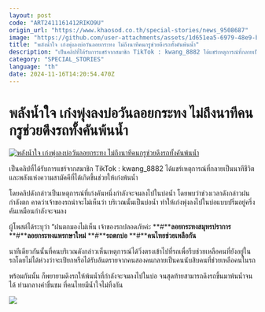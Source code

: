 ```yaml
---
layout: post
code: "ART2411161412RIKO9U"
origin_url: "https://www.khaosod.co.th/special-stories/news_9508687"
image: "https://github.com/user-attachments/assets/1d651ea5-6979-48e9-bba0-b2a4eae75c40"
title: "พลังน้ำใจ เก๋งพุ่งลงบ่อวันลอยกระทง ไม่ถึงนาทีคนกรูช่วยดึงรถทั้งคันพ้นน้ำ"
description: "เป็นคลิปที่ได้รับการแชร์จากสมาชิก TikTok : kwang_8882 ได้แชร์เหตุการณ์ที่กลายเป็นนาทีชีวิต และพลังแห่งความสามัคคีที่ได้เกิดขึ้นช่วยให้เก๋งพ้นนำ้"
category: "SPECIAL_STORIES"
language: "th"
date: 2024-11-16T14:20:54.470Z
---
```


# พลังน้ำใจ เก๋งพุ่งลงบ่อวันลอยกระทง ไม่ถึงนาทีคนกรูช่วยดึงรถทั้งคันพ้นน้ำ

[![พลังน้ำใจ เก๋งพุ่งลงบ่อวันลอยกระทง ไม่ถึงนาทีคนกรูช่วยดึงรถทั้งคันพ้นน้ำ](https://www.khaosod.co.th/wpapp/uploads/2024/11/car-utg.jpg "พลังน้ำใจ เก๋งพุ่งลงบ่อวันลอยกระทง ไม่ถึงนาทีคนกรูช่วยดึงรถทั้งคันพ้นน้ำ")](https://www.khaosod.co.th/wpapp/uploads/2024/11/car-utg.jpg)

เป็นคลิปที่ได้รับการแชร์จากสมาชิก TikTok : kwang\_8882 ได้แชร์เหตุการณ์ที่กลายเป็นนาทีชีวิต และพลังแห่งความสามัคคีที่ได้เกิดขึ้นช่วยให้เก๋งพ้นน้ำ

โดยคลิปดังกล่าวเป็นเหตุการณ์ที่เก๋งคันหนึ่งกำลังจะจมลงไปในบ่อน้ำ โดยพบว่าช่วงเวลาดังกล่าวฝนกำลังตก คาดว่าเจ้าของรถน่าจะไม่เห็นว่า บริเวณนั้นเป็นบ่อน้ำ ทำให้เก๋งพุ่งลงไปในบ่อแบบปริ่มอยู่ครึ่งคันเหมือนกำลังจะจมลง

ผู้โพสต์ได้ระบุว่า “ฝนตกมองไม่เห็น เจ้าของรถปลอดภัยค่ะ **#****ลอยกระทงสมุทรปราการ** **#****ลอยกระทงแพรกษาใหม่** **#****รถตกบ่อ** **#****คนไทยช่วยเหลือกัน**

นาทีเดียวกันนั้นที่คนบริเวณดังกล่าวเห็นเหตุการณ์ได้วิ่งตรงเข้าไปที่รถเพื่อรีบช่วยเหลือคนที่ยังอยู่ในรถโดยไม่ได้ห่วงว่าจะเปียกหรือได้รับอันตรายจากคนสองคนกลายเป็นคนนับสิบคนที่ช่วยเหลือคนในรถ





พร้อมกันนั้น ก็พยายามดึงรถให้พ้นน้ำที่กำลังจะจมลงไปในบ่อ จนสุดท้ายสามารถดึงรถขึ้นมาพ้นน้ำจนได้ ท่ามกลางคำชื่นชม ที่คนไทยมีน้ำใจไม่ทิ้งกัน

[![](https://www.khaosod.co.th/wpapp/uploads/2024/11/cm-ueu.jpg)](https://www.khaosod.co.th/wpapp/uploads/2024/11/cm-ueu.jpg)
